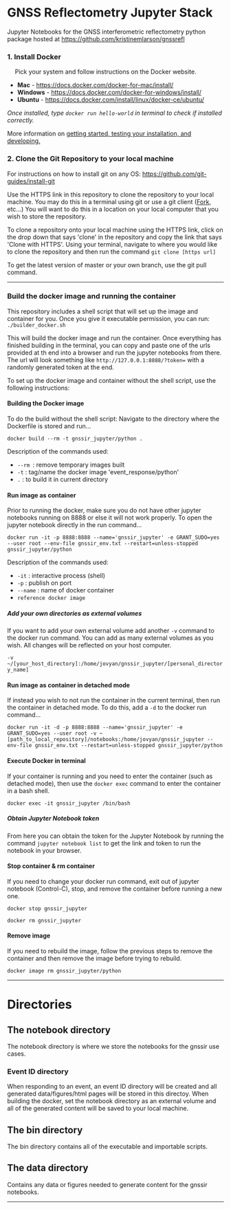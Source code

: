 # GNSS Reflectometry Jupyter Stack

Jupyter Notebooks for the GNSS interferometric reflectometry python package hosted at https://github.com/kristinemlarson/gnssrefl

### 1. Install Docker 
&ensp;&ensp; Pick your system and follow instructions on the Docker website. 
* **Mac** - https://docs.docker.com/docker-for-mac/install/ 
* **Windows** - https://docs.docker.com/docker-for-windows/install/ 
* **Ubuntu** - https://docs.docker.com/install/linux/docker-ce/ubuntu/ 

*Once installed, type `docker run hello-world` in terminal to check if installed correctly.*

More information on [getting started, testing your installation, and developing.](https://docs.docker.com/get-started/) 

### 2. Clone the Git Repository to your local machine 
For instructions on how to install git on any OS: https://github.com/git-guides/install-git

Use the HTTPS link in this repository to clone the repository to your local machine. You may do this in a terminal 
using git or use a git client ([Fork](https://git-fork.com/), etc...) You will want to do this in a location on your local computer that you 
wish to store the repository.

To clone a repository onto your local machine using the HTTPS link, click on the drop down that says 'clone' in the 
repository and copy the link that says 'Clone with HTTPS'. Using your terminal, navigate to where you would like to clone 
the repository and then run the command `git clone [https url]`

To get the latest version of master or your own branch, use the git pull command.   

***
### Build the docker image and running the container
This repository includes a shell script that will set up the image and container for you. Once you give it executable permission, you can run:
`./builder_docker.sh`

This will build the docker image and run the container. Once everything has finished building in the terminal, you can copy and paste one of the urls provided at th end into a browser and run the jupyter notebooks from there.
The url will look something like `http://127.0.0.1:8888/?token=` with a randomly generated token at the end.

To set up the docker image and container without the shell script, use the following instructions:
#### **Building the Docker image**

To do the build without the shell script:
Navigate to the directory where the Dockerfile is stored and run... 

`docker build --rm -t gnssir_jupyter/python .`

Description of the commands used:
* `--rm `: remove temporary images built
* `-t` : tag/name the docker image 'event_response/python'
* `.` : to build it in current directory

#### Run image as container
Prior to running the docker, make sure you do not have other jupyter notebooks running on 8888 or else it will not work properly. To open the jupyter notebook directly in the run command...

`docker run -it -p 8888:8888 --name='gnssir_jupyter' -e GRANT_SUDO=yes --user root --env-file gnssir_env.txt --restart=unless-stopped gnssir_jupyter/python`

Description of the commands used:
* `-it` : interactive process (shell)
* `-p` : publish on port
* `--name` : name of docker container
* `reference docker image`

##### Add your own directories as external volumes
If you want to add your own external volume add another `-v` command to the docker run command. You can add as many external volumes as you wish. All changes will be reflected on your host computer.

`-v ~/[your_host_directory]:/home/jovyan/gnssir_jupyter/[personal_directory_name]`

#### Run image as container in detached mode
If instead you wish to not run the container in the current terminal, then run the container in detached mode. To do this, add a `-d` to the docker run command...

`docker run -it -d -p 8888:8888 --name='gnssir_jupyter' -e GRANT_SUDO=yes --user root -v ~[path_to_local_repository]/notebooks:/home/jovyan/gnssir_jupyter --env-file gnssir_env.txt --restart=unless-stopped gnssir_jupyter/python`

#### Execute Docker in terminal 
If your container is running and you need to enter the container (such as detached mode), then use the `docker exec` command to enter the container in a bash shell. 

`docker exec -it gnssir_jupyter /bin/bash`

##### Obtain Jupyter Notebook token
From here you can obtain the token for the Jupyter Notebook by running the command `jupyter notebook list` to get the link and token to run the notebook in your browser. 

#### Stop container & rm container
If you need to change your docker run command, exit out of jupyter notebook (Control-C), stop, and remove the container before running a new one.

`docker stop gnssir_jupyter`

`docker rm gnssir_jupyter`

#### Remove image
If you need to rebuild the image, follow the previous steps to remove the container and then remove the image before trying to rebuild. 

`docker image rm gnssir_jupyter/python`

***

# Directories

## **The notebook directory**

The notebook directory is where we store the notebooks for the gnssir use cases.

### Event ID directory

When responding to an event, an event ID directory will be created and all generated data/figures/html pages will be stored in this directoy. When building the docker, set the notebook directory as an external volume and all of the generated content will be saved to your local machine. 


## **The bin directory**

The bin directory contains all of the executable and importable scripts. 

## **The data directory**

Contains any data or figures needed to generate content for the gnssir notebooks.

***


